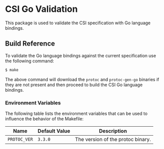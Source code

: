 # CSI Go Validation

This package is used to validate the CSI specification with Go language bindings.

## Build Reference

To validate the Go language bindings against the current specification use the following command:

```bash
$ make
```

The above command will download the `protoc` and `protoc-gen-go` binaries if they are not present and then proceed to build the CSI Go language bindings.

### Environment Variables

The following table lists the environment variables that can be used to influence the behavior of the Makefile:

| Name | Default Value | Description |
|------|---------------|-------------|
| `PROTOC_VER` | `3.3.0` | The version of the protoc binary. |
